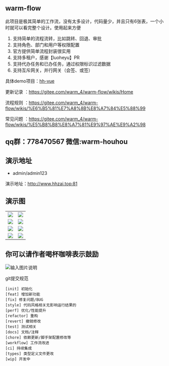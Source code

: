 ## warm-flow

此项目是极其简单的工作流，没有太多设计，代码量少，并且只有6张表，一个小时就可以看完整个设计。使用起来方便

1. 支持简单的流程流转，比如跳转、回退、审批
2. 支持角色、部门和用户等权限配置
3. 官方提供简单流程封装很实用
4. 支持多租户，感谢【luoheyu】PR
5. 支持代办任务和已办任务，通过权限标识过滤数据
6. 支持互斥网关，并行网关（会签、或签）

具体demo项目：[hh-vue](https://gitee.com/min290/hh-vue)

更新记录 ：https://gitee.com/warm_4/warm-flow/wikis/Home

流程规则 ：https://gitee.com/warm_4/warm-flow/wikis/%E6%B5%81%E7%A8%8B%E8%A7%84%E5%88%99

常见问题 ：https://gitee.com/warm_4/warm-flow/wikis/%E5%B8%B8%E8%A7%81%E9%97%AE%E9%A2%98

## qq群：778470567  微信:warm-houhou

## 演示地址
- admin/admin123

演示地址：http://www.hhzai.top:81


## 演示图
<table>
    <tr>
        <td><img src="https://foruda.gitee.com/images/1697704379975758657/558474f6_2218307.png"/></td>
        <td><img src="https://foruda.gitee.com/images/1697704511309847220/40ecb5a0_2218307.png"/></td>
    </tr>
    <tr>
        <td><img src="https://foruda.gitee.com/images/1697704522482465368/a161abaf_2218307.png"/></td>
        <td><img src="https://foruda.gitee.com/images/1697704361102991586/f831523d_2218307.png"/></td>
    </tr>
    <tr>
        <td><img src="https://foruda.gitee.com/images/1697704550238134213/8abf2e7e_2218307.png"/></td>
        <td><img src="https://foruda.gitee.com/images/1697704582500705717/a87d0c32_2218307.png"/></td>
    </tr>
    <tr>
        <td><img src="https://foruda.gitee.com/images/1697767718130579881/8f29cbfc_2218307.png"/></td>
        <td><img src="https://foruda.gitee.com/images/1697767731619319111/59871f55_2218307.png"/></td>
    </tr>
</table>

## 你可以请作者喝杯咖啡表示鼓励

![输入图片说明](https://foruda.gitee.com/images/1697770422557390406/7efa04d6_2218307.png "屏幕截图")


git提交规范

    [init] 初始化  
    [feat] 增加新功能  
    [fix] 修复问题/BUG  
    [style] 代码风格相关无影响运行结果的  
    [perf] 优化/性能提升  
    [refactor] 重构  
    [revert] 撤销修改  
    [test] 测试相关  
    [docs] 文档/注释  
    [chore] 依赖更新/脚手架配置修改等  
    [workflow] 工作流改进  
    [ci] 持续集成  
    [types] 类型定义文件更改  
    [wip] 开发中
